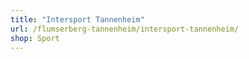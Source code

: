 ```yaml
---
title: "Intersport Tannenheim"
url: /flumserberg-tannenheim/intersport-tannenheim/
shop: Sport
---
```

